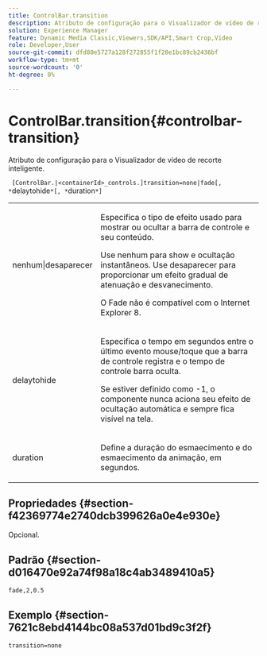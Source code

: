 ```yaml
---
title: ControlBar.transition
description: Atributo de configuração para o Visualizador de vídeo de recorte inteligente.
solution: Experience Manager
feature: Dynamic Media Classic,Viewers,SDK/API,Smart Crop,Video
role: Developer,User
source-git-commit: dfd80e5727a128f272855f1f28e1bc89cb2436bf
workflow-type: tm+mt
source-wordcount: '0'
ht-degree: 0%

---
```


# ControlBar.transition{#controlbar-transition}

Atributo de configuração para o Visualizador de vídeo de recorte inteligente.

` [ControlBar.|<containerId>_controls.]transition=none|fade[, *`delaytohide`*[, *`duration`*]`

<table id="table_C616483932C2482CA9794DDD7313FD7C"> 
 <tbody> 
  <tr> 
   <td colname="col1"> <p> <span class="codeph"> nenhum|desaparecer</span> </p> </td> 
   <td colname="col2"> <p> Especifica o tipo de efeito usado para mostrar ou ocultar a barra de controle e seu conteúdo. </p> <p>Use <span class="codeph"> nenhum</span> para show e ocultação instantâneos. Use <span class="codeph"> desaparecer</span> para proporcionar um efeito gradual de atenuação e desvanecimento. </p> <p>O Fade não é compatível com o Internet Explorer 8. </p> </td> 
  </tr> 
  <tr> 
   <td colname="col1"> <p> <span class="codeph"> <span class="varname"> delaytohide</span> </span> </p> </td> 
   <td colname="col2"> <p>Especifica o tempo em segundos entre o último evento mouse/toque que a barra de controle registra e o tempo de controle barra oculta. </p> <p> Se estiver definido como <span class="codeph"> -1</span>, o componente nunca aciona seu efeito de ocultação automática e sempre fica visível na tela. </p> </td> 
  </tr> 
  <tr> 
   <td colname="col1"> <p> <span class="codeph"> <span class="varname"> duration</span> </span> </p> </td> 
   <td colname="col2"> <p>Define a duração do esmaecimento e do esmaecimento da animação, em segundos. </p> </td> 
  </tr> 
 </tbody> 
</table>

## Propriedades {#section-f42369774e2740dcb399626a0e4e930e}

Opcional.

## Padrão {#section-d016470e92a74f98a18c4ab3489410a5}

`fade,2,0.5`

## Exemplo {#section-7621c8ebd4144bc08a537d01bd9c3f2f}

```
transition=none
```
